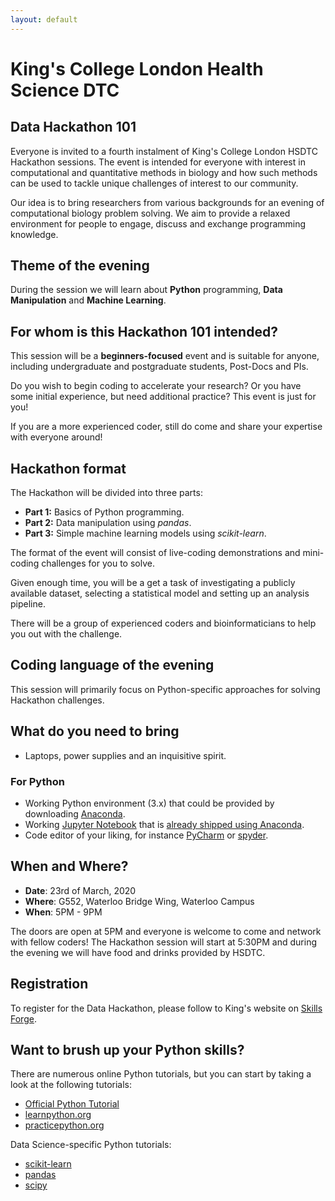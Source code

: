 ```yaml
---
layout: default
---
```


# King's College London Health Science DTC

## Data Hackathon 101

Everyone is invited to a fourth instalment of King's College London HSDTC Hackathon sessions. The event is intended for everyone with interest in computational and quantitative methods in biology and how such methods can be used to tackle unique challenges of interest to our community.

Our idea is to bring researchers from various backgrounds for an evening of computational biology problem solving. We aim to provide a relaxed environment for people to engage, discuss and exchange programming knowledge.

## Theme of the evening

During the session we will learn about __Python__ programming, __Data Manipulation__ and __Machine Learning__.

## For whom is this Hackathon 101 intended?

This session will be a __beginners-focused__ event and is suitable for anyone, including undergraduate and postgraduate students, Post-Docs and PIs. 

Do you wish to begin coding to accelerate your research? Or you have some initial experience, but need additional practice? This event is just for you! 

If you are a more experienced coder, still do come and share your expertise with everyone around!

## Hackathon format

The Hackathon will be divided into three parts:

- __Part 1:__ Basics of Python programming.
- __Part 2:__ Data manipulation using _pandas_.
- __Part 3:__ Simple machine learning models using _scikit-learn_.

The format of the event will consist of live-coding demonstrations and mini-coding challenges for you to solve. 

Given enough time, you will be a get a task of investigating a publicly available dataset, selecting a statistical model and setting up an analysis pipeline.

There will be a group of experienced coders and bioinformaticians to help you out with the challenge.

## Coding language of the evening

This session will primarily focus on Python-specific approaches for solving Hackathon challenges. 

## What do you need to bring

- Laptops, power supplies and an inquisitive spirit.

### For Python

- Working Python environment (3.x) that could be provided by downloading [Anaconda](https://www.anaconda.com/distribution/).
- Working [Jupyter Notebook](https://jupyter.org/index.html) that is [already shipped using Anaconda](https://jupyter.org/install).
- Code editor of your liking, for instance [PyCharm](https://www.jetbrains.com/pycharm/download/) or [spyder](https://www.spyder-ide.org/).

## When and Where?

- __Date__: 23rd of March, 2020
- __Where__: G552, Waterloo Bridge Wing, Waterloo Campus
- __When__: 5PM - 9PM

The doors are open at 5PM  and everyone is welcome to come and network with fellow coders! The Hackathon session will start at 5:30PM and during the evening we will have food and drinks provided by HSDTC.

## Registration

To register for the Data Hackathon, please follow to King's website on [Skills Forge](https://training.kcl.ac.uk/kcl/#he/dev/eventDetails,;em,providerCode=HSDTC,providerOrgAlias=kcl,number=61).

## Want to brush up your Python skills?

There are numerous online Python tutorials, but you can start by taking a look at the following tutorials:

- [Official Python Tutorial](https://docs.python.org/3/tutorial/index.html)
- [learnpython.org](https://www.learnpython.org/)
- [practicepython.org](https://www.practicepython.org/)

Data Science-specific Python tutorials:

- [scikit-learn](https://scikit-learn.org/stable/)
- [pandas](https://pandas.pydata.org/)
- [scipy](https://docs.scipy.org/doc/scipy/reference/)
